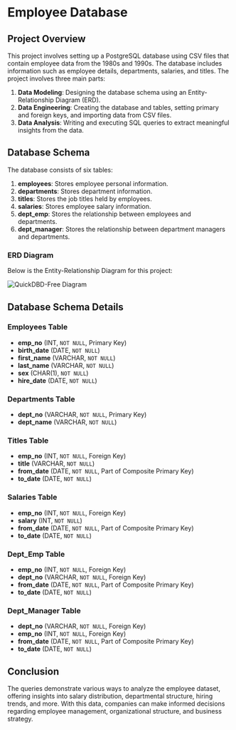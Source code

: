 # Employee Database

## Project Overview

This project involves setting up a PostgreSQL database using CSV files that contain employee data from the 1980s and 1990s. The database includes information such as employee details, departments, salaries, and titles. The project involves three main parts:
1. **Data Modeling**: Designing the database schema using an Entity-Relationship Diagram (ERD).
2. **Data Engineering**: Creating the database and tables, setting primary and foreign keys, and importing data from CSV files.
3. **Data Analysis**: Writing and executing SQL queries to extract meaningful insights from the data.

## Database Schema

The database consists of six tables:
1. **employees**: Stores employee personal information.
2. **departments**: Stores department information.
3. **titles**: Stores the job titles held by employees.
4. **salaries**: Stores employee salary information.
5. **dept_emp**: Stores the relationship between employees and departments.
6. **dept_manager**: Stores the relationship between department managers and departments.

### ERD Diagram

Below is the Entity-Relationship Diagram for this project:

![QuickDBD-Free Diagram](https://github.com/user-attachments/assets/fd273461-42f4-4b2b-afe8-f93a9fe17dd8)


## Database Schema Details

### Employees Table
- **emp_no** (INT, `NOT NULL`, Primary Key)
- **birth_date** (DATE, `NOT NULL`)
- **first_name** (VARCHAR, `NOT NULL`)
- **last_name** (VARCHAR, `NOT NULL`)
- **sex** (CHAR(1), `NOT NULL`)
- **hire_date** (DATE, `NOT NULL`)

### Departments Table
- **dept_no** (VARCHAR, `NOT NULL`, Primary Key)
- **dept_name** (VARCHAR, `NOT NULL`)

### Titles Table
- **emp_no** (INT, `NOT NULL`, Foreign Key)
- **title** (VARCHAR, `NOT NULL`)
- **from_date** (DATE, `NOT NULL`, Part of Composite Primary Key)
- **to_date** (DATE, `NOT NULL`)

### Salaries Table
- **emp_no** (INT, `NOT NULL`, Foreign Key)
- **salary** (INT, `NOT NULL`)
- **from_date** (DATE, `NOT NULL`, Part of Composite Primary Key)
- **to_date** (DATE, `NOT NULL`)

### Dept_Emp Table
- **emp_no** (INT, `NOT NULL`, Foreign Key)
- **dept_no** (VARCHAR, `NOT NULL`, Foreign Key)
- **from_date** (DATE, `NOT NULL`, Part of Composite Primary Key)
- **to_date** (DATE, `NOT NULL`)

### Dept_Manager Table
- **dept_no** (VARCHAR, `NOT NULL`, Foreign Key)
- **emp_no** (INT, `NOT NULL`, Foreign Key)
- **from_date** (DATE, `NOT NULL`, Part of Composite Primary Key)
- **to_date** (DATE, `NOT NULL`)

## Conclusion
The queries demonstrate various ways to analyze the employee dataset, offering insights into salary distribution, departmental structure, hiring trends, and more. With this data, companies can make informed decisions regarding employee management, organizational structure, and business strategy.

